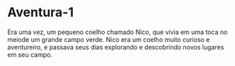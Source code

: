 # Aventura-1
Era uma vez, um pequeno coelho chamado Nico, que vivia em uma toca no meiode um grande campo verde. Nico era um coelho muito curioso e aventureiro, e passava seus dias explorando e descobrindo novos lugares em seu campo.
